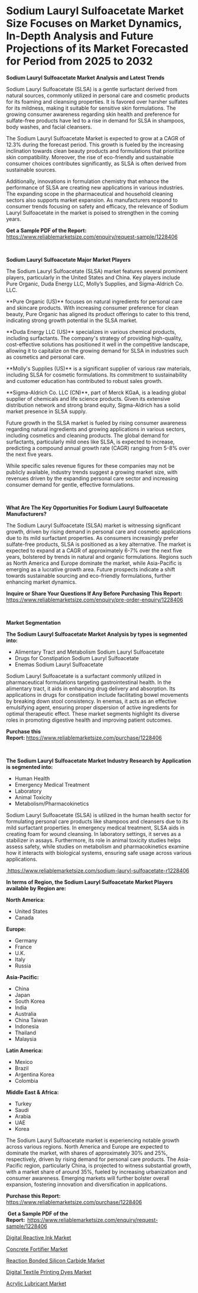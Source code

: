 <p><h1>Sodium Lauryl Sulfoacetate Market Size Focuses on Market Dynamics, In-Depth Analysis and Future Projections of its Market Forecasted for Period from 2025 to 2032</h1></p><p><strong>Sodium Lauryl Sulfoacetate Market Analysis and Latest Trends</strong></p>
<p><p>Sodium Lauryl Sulfoacetate (SLSA) is a gentle surfactant derived from natural sources, commonly utilized in personal care and cosmetic products for its foaming and cleansing properties. It is favored over harsher sulfates for its mildness, making it suitable for sensitive skin formulations. The growing consumer awareness regarding skin health and preference for sulfate-free products have led to a rise in demand for SLSA in shampoos, body washes, and facial cleansers.</p><p>The Sodium Lauryl Sulfoacetate Market is expected to grow at a CAGR of 12.3% during the forecast period. This growth is fueled by the increasing inclination towards clean beauty products and formulations that prioritize skin compatibility. Moreover, the rise of eco-friendly and sustainable consumer choices contributes significantly, as SLSA is often derived from sustainable sources.</p><p>Additionally, innovations in formulation chemistry that enhance the performance of SLSA are creating new applications in various industries. The expanding scope in the pharmaceutical and household cleaning sectors also supports market expansion. As manufacturers respond to consumer trends focusing on safety and efficacy, the relevance of Sodium Lauryl Sulfoacetate in the market is poised to strengthen in the coming years.</p></p>
<p><strong>Get a Sample PDF of the Report:&nbsp;</strong> <a href="https://www.reliablemarketsize.com/enquiry/request-sample/1228406?utm_campaign=1845&utm_medium=2&utm_source=Github&utm_content=ia&utm_term=02042025&utm_id=sodium-lauryl-sulfoacetate">https://www.reliablemarketsize.com/enquiry/request-sample/1228406</a></p>
<p>&nbsp;</p>
<p><strong>Sodium Lauryl Sulfoacetate Major Market Players</strong></p>
<p><p>The Sodium Lauryl Sulfoacetate (SLSA) market features several prominent players, particularly in the United States and China. Key players include Pure Organic, Duda Energy LLC, Molly’s Supplies, and Sigma-Aldrich Co. LLC. </p><p>**Pure Organic (US)** focuses on natural ingredients for personal care and skincare products. With increasing consumer preference for clean beauty, Pure Organic has aligned its product offerings to cater to this trend, indicating strong growth potential in the SLSA market.</p><p>**Duda Energy LLC (US)** specializes in various chemical products, including surfactants. The company's strategy of providing high-quality, cost-effective solutions has positioned it well in the competitive landscape, allowing it to capitalize on the growing demand for SLSA in industries such as cosmetics and personal care.</p><p>**Molly's Supplies (US)** is a significant supplier of various raw materials, including SLSA for cosmetic formulations. Its commitment to sustainability and customer education has contributed to robust sales growth.</p><p>**Sigma-Aldrich Co. LLC (CN)**, part of Merck KGaA, is a leading global supplier of chemicals and life science products. Given its extensive distribution network and strong brand equity, Sigma-Aldrich has a solid market presence in SLSA supply.</p><p>Future growth in the SLSA market is fueled by rising consumer awareness regarding natural ingredients and growing applications in various sectors, including cosmetics and cleaning products. The global demand for surfactants, particularly mild ones like SLSA, is expected to increase, predicting a compound annual growth rate (CAGR) ranging from 5-8% over the next five years. </p><p>While specific sales revenue figures for these companies may not be publicly available, industry trends suggest a growing market size, with revenues driven by the expanding personal care sector and increasing consumer demand for gentle, effective formulations.</p></p>
<p>&nbsp;</p>
<p><strong>What Are The Key Opportunities For Sodium Lauryl Sulfoacetate Manufacturers?</strong></p>
<p><p>The Sodium Lauryl Sulfoacetate (SLSA) market is witnessing significant growth, driven by rising demand in personal care and cosmetic applications due to its mild surfactant properties. As consumers increasingly prefer sulfate-free products, SLSA is positioned as a key alternative. The market is expected to expand at a CAGR of approximately 6-7% over the next five years, bolstered by trends in natural and organic formulations. Regions such as North America and Europe dominate the market, while Asia-Pacific is emerging as a lucrative growth area. Future prospects indicate a shift towards sustainable sourcing and eco-friendly formulations, further enhancing market dynamics.</p></p>
<p><strong>Inquire or Share Your Questions If Any Before Purchasing This Report:</strong> <a href="https://www.reliablemarketsize.com/enquiry/pre-order-enquiry/1228406?utm_campaign=1845&utm_medium=2&utm_source=Github&utm_content=ia&utm_term=02042025&utm_id=sodium-lauryl-sulfoacetate">https://www.reliablemarketsize.com/enquiry/pre-order-enquiry/1228406</a></p>
<p>&nbsp;</p>
<p><strong>Market Segmentation</strong></p>
<p><strong>The Sodium Lauryl Sulfoacetate Market Analysis by types is segmented into:</strong></p>
<p><ul><li>Alimentary Tract and Metabolism Sodium Lauryl Sulfoacetate</li><li>Drugs for Constipation Sodium Lauryl Sulfoacetate</li><li>Enemas Sodium Lauryl Sulfoacetate</li></ul></p>
<p><p>Sodium Lauryl Sulfoacetate is a surfactant commonly utilized in pharmaceutical formulations targeting gastrointestinal health. In the alimentary tract, it aids in enhancing drug delivery and absorption. Its applications in drugs for constipation include facilitating bowel movements by breaking down stool consistency. In enemas, it acts as an effective emulsifying agent, ensuring proper dispersion of active ingredients for optimal therapeutic effect. These market segments highlight its diverse roles in promoting digestive health and improving patient outcomes.</p></p>
<p><strong>Purchase this Report:&nbsp;</strong><a href="https://www.reliablemarketsize.com/purchase/1228406?utm_campaign=1845&utm_medium=2&utm_source=Github&utm_content=ia&utm_term=02042025&utm_id=sodium-lauryl-sulfoacetate">https://www.reliablemarketsize.com/purchase/1228406</a></p>
<p>&nbsp;</p>
<p><strong>The Sodium Lauryl Sulfoacetate Market Industry Research by Application is segmented into:</strong></p>
<p><ul><li>Human Health</li><li>Emergency Medical Treatment</li><li>Laboratory</li><li>Animal Toxicity</li><li>Metabolism/Pharmacokinetics</li></ul></p>
<p><p>Sodium Lauryl Sulfoacetate (SLSA) is utilized in the human health sector for formulating personal care products like shampoos and cleansers due to its mild surfactant properties. In emergency medical treatment, SLSA aids in creating foam for wound cleansing. In laboratory settings, it serves as a stabilizer in assays. Furthermore, its role in animal toxicity studies helps assess safety, while studies on metabolism and pharmacokinetics examine how it interacts with biological systems, ensuring safe usage across various applications.</p></p>
<p><a href="https://www.reliablemarketsize.com/sodium-lauryl-sulfoacetate-r1228406?utm_campaign=1845&utm_medium=2&utm_source=Github&utm_content=ia&utm_term=02042025&utm_id=sodium-lauryl-sulfoacetate">&nbsp;https://www.reliablemarketsize.com/sodium-lauryl-sulfoacetate-r1228406</a></p>
<p><strong>In terms of Region, the Sodium Lauryl Sulfoacetate Market Players available by Region are:</strong></p>
<p>
    <p> <strong> North America: </strong>
        <ul>
            <li>United States</li>
            <li>Canada</li>
        </ul>
        </p> 
    <p> <strong> Europe: </strong>
        <ul>
            <li>Germany</li>
            <li>France</li>
            <li>U.K.</li>
            <li>Italy</li>
            <li>Russia</li>
        </ul>
        </p> 
    <p> <strong> Asia-Pacific: </strong>
        <ul>
            <li>China</li>
            <li>Japan</li>
            <li>South Korea</li>
            <li>India</li>
            <li>Australia</li>
            <li>China Taiwan</li>
            <li>Indonesia</li>
            <li>Thailand</li>
            <li>Malaysia</li>
        </ul>
        </p> 
    <p> <strong> Latin America: </strong>
        <ul>
            <li>Mexico</li>
            <li>Brazil</li>
            <li>Argentina Korea</li>
            <li>Colombia</li>
        </ul>
        </p> 
    <p> <strong> Middle East & Africa: </strong>
        <ul>
            <li>Turkey</li>
            <li>Saudi</li>
            <li>Arabia</li>
            <li>UAE</li>
            <li>Korea</li>
        </ul>
    </p>
    </p>
<p><p>The Sodium Lauryl Sulfoacetate market is experiencing notable growth across various regions. North America and Europe are expected to dominate the market, with shares of approximately 30% and 25%, respectively, driven by rising demand for personal care products. The Asia-Pacific region, particularly China, is projected to witness substantial growth, with a market share of around 35%, fueled by increasing urbanization and consumer awareness. Emerging markets will further bolster overall expansion, fostering innovation and diversification in applications.</p></p>
<p><strong>Purchase this Report: </strong><a href="https://www.reliablemarketsize.com/purchase/1228406?utm_campaign=1845&utm_medium=2&utm_source=Github&utm_content=ia&utm_term=02042025&utm_id=sodium-lauryl-sulfoacetate">https://www.reliablemarketsize.com/purchase/1228406</a></p>
<p>&nbsp;<strong>Get a Sample PDF of the Report:&nbsp;&nbsp;</strong><a href="https://www.reliablemarketsize.com/enquiry/request-sample/1228406?utm_campaign=1845&utm_medium=2&utm_source=Github&utm_content=ia&utm_term=02042025&utm_id=sodium-lauryl-sulfoacetate">https://www.reliablemarketsize.com/enquiry/request-sample/1228406</a></p>
<p><strong></strong></p>
<p><p><a href="https://github.com/suebabuhai/Market-Research-Report-List-1/blob/main/digital-reactive-ink-market.md?utm_campaign=1845&utm_medium=2&utm_source=Github&utm_content=ia&utm_term=02042025&utm_id=sodium-lauryl-sulfoacetate">Digital Reactive Ink Market</a></p><p><a href="https://github.com/dickstoscopg/Market-Research-Report-List-1/blob/main/concrete-fortifier-market.md?utm_campaign=1845&utm_medium=2&utm_source=Github&utm_content=ia&utm_term=02042025&utm_id=sodium-lauryl-sulfoacetate">Concrete Fortifier Market</a></p><p><a href="https://github.com/foustzelmsdv/Market-Research-Report-List-1/blob/main/reaction-bonded-silicon-carbide-market.md?utm_campaign=1845&utm_medium=2&utm_source=Github&utm_content=ia&utm_term=02042025&utm_id=sodium-lauryl-sulfoacetate">Reaction Bonded Silicon Carbide Market</a></p><p><a href="https://github.com/dagnewopus/Market-Research-Report-List-1/blob/main/digital-textile-printing-dyes-market.md?utm_campaign=1845&utm_medium=2&utm_source=Github&utm_content=ia&utm_term=02042025&utm_id=sodium-lauryl-sulfoacetate">Digital Textile Printing Dyes Market</a></p><p><a href="https://github.com/papnider/Market-Research-Report-List-1/blob/main/acrylic-lubricant-market.md?utm_campaign=1845&utm_medium=2&utm_source=Github&utm_content=ia&utm_term=02042025&utm_id=sodium-lauryl-sulfoacetate">Acrylic Lubricant Market</a></p></p>